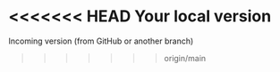 
<<<<<<< HEAD
Your local version
=======
Incoming version (from GitHub or another branch)
>>>>>>> origin/main
